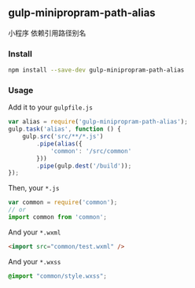 ## gulp-minipropram-path-alias

小程序 依赖引用路径别名

### Install
``` bash
npm install --save-dev gulp-minipropram-path-alias
```

### Usage

Add it to your `gulpfile.js`
``` js
var alias = require('gulp-minipropram-path-alias');
gulp.task('alias', function () {
    gulp.src('src/**/*.js')
        .pipe(alias({
            'common': '/src/common'
        }))
        .pipe(gulp.dest('/build'));
});
```
Then, your `*.js`
``` js
var common = require('common');
// or
import common from 'common';
```
And your `*.wxml`
``` html
<import src="common/test.wxml" />
```
And your `*.wxss`
``` css
@import "common/style.wxss";
```
